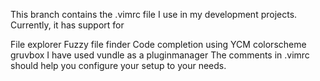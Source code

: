 This branch contains the .vimrc file I use in my development projects.
Currently, it has support for

File explorer
Fuzzy file finder
Code completion using YCM
colorscheme gruvbox I have used vundle as a pluginmanager The comments in .vimrc should help you configure your setup to your needs.
